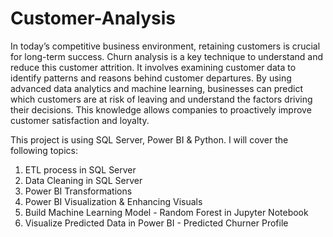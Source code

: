 # Customer-Analysis

In today’s competitive business environment, retaining customers is crucial for long-term success. Churn analysis is a key technique to understand and reduce this customer attrition. It involves examining customer data to identify patterns and reasons behind customer departures. By using advanced data analytics and machine learning, businesses can predict which customers are at risk of leaving and understand the factors driving their decisions. This knowledge allows companies to proactively improve customer satisfaction and loyalty.

This project is using SQL Server, Power BI & Python. I will cover the following topics: 
1. ETL process in SQL Server
2. Data Cleaning in SQL Server
3. Power BI Transformations
4. Power BI Visualization & Enhancing Visuals
5. Build Machine Learning Model - Random Forest in Jupyter Notebook
6. Visualize Predicted Data in Power BI - Predicted Churner Profile
